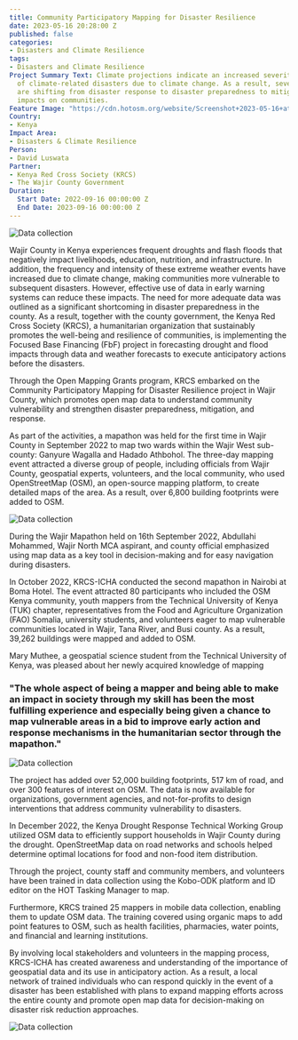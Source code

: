 ```yaml
---
title: Community Participatory Mapping for Disaster Resilience
date: 2023-05-16 20:28:00 Z
published: false
categories:
- Disasters and Climate Resilience
tags:
- Disasters and Climate Resilience
Project Summary Text: Climate projections indicate an increased severity and intensity
  of climate-related disasters due to climate change. As a result, several organizations
  are shifting from disaster response to disaster preparedness to mitigate disaster
  impacts on communities.
Feature Image: "https://cdn.hotosm.org/website/Screenshot+2023-05-16+at+1.28.40+PM.png"
Country:
- Kenya
Impact Area:
- Disasters & Climate Resilience
Person:
- David Luswata
Partner:
- Kenya Red Cross Society (KRCS)
- The Wajir County Government
Duration:
  Start Date: 2022-09-16 00:00:00 Z
  End Date: 2023-09-16 00:00:00 Z
---
```


![Data collection](https://cdn.hotosm.org/website/dsc_0793-4096x2734.jpg)

Wajir County in Kenya experiences frequent droughts and flash floods that negatively impact livelihoods, education, nutrition, and infrastructure. In addition, the frequency and intensity of these extreme weather events have increased due to climate change, making communities more vulnerable to subsequent disasters. However, effective use of data in early warning systems can reduce these impacts. The need for more adequate data was outlined as a significant shortcoming in disaster preparedness in the county. As a result, together with the county government, the Kenya Red Cross Society (KRCS), a humanitarian organization that sustainably promotes the well-being and resilience of communities, is implementing the Focused Base Financing (FbF) project in forecasting drought and flood impacts through data and weather forecasts to execute anticipatory actions before the disasters.

Through the Open Mapping Grants program, KRCS embarked on the Community Participatory Mapping for Disaster Resilience project in Wajir County, which promotes open map data to understand community vulnerability and strengthen disaster preparedness, mitigation, and response.

As part of the activities, a mapathon was held for the first time in Wajir County in September 2022 to map two wards within the Wajir West sub-county: Ganyure Wagalla and Hadado Athbohol. The three-day mapping event attracted a diverse group of people, including officials from Wajir County, geospatial experts, volunteers, and the local community, who used OpenStreetMap (OSM), an open-source mapping platform, to create detailed maps of the area. As a result, over 6,800 building footprints were added to OSM. 

![Data collection](https://cdn.hotosm.org/website/community-participatory-mapping-for-disaster-resilience-2.jpg)

During the Wajir Mapathon held on 16th September 2022, Abdullahi Mohammed, Wajir North MCA aspirant, and county official emphasized using map data as a key tool in decision-making and for easy navigation during disasters. 

In October 2022, KRCS-ICHA conducted the second mapathon in Nairobi at Boma Hotel. The event attracted 80 participants who included the OSM Kenya community, youth mappers from the Technical University of Kenya (TUK) chapter, representatives from the Food and Agriculture Organization (FAO) Somalia, university students, and volunteers eager to map vulnerable communities located in Wajir, Tana River, and Busi county. As a result, 39,262 buildings were mapped and added to OSM.  

Mary Muthee, a geospatial science student from the Technical University of Kenya, was pleased about her newly acquired knowledge of mapping 

<h3>"The whole aspect of being a mapper and being able to make an impact in society through my skill has been the most fulfilling experience and especially being given a chance to map vulnerable areas in a bid to improve early action and response mechanisms in the humanitarian sector through the mapathon." </h3>

![Data collection](https://cdn.hotosm.org/website/community-participatory-mapping-for-disaster-resilience-3.jpg)

The project has added over 52,000 building footprints, 517 km of road, and over 300 features of interest on OSM. The data is now available for organizations, government agencies, and not-for-profits to design interventions that address community vulnerability to disasters. 

In December 2022, the Kenya Drought Response Technical Working Group utilized OSM data to efficiently support households in Wajir County during the drought. OpenStreetMap data on road networks and schools helped determine optimal locations for food and non-food item distribution.

Through the project, county staff and community members, and volunteers have been trained in data collection using the Kobo-ODK platform and ID editor on the HOT Tasking Manager to map. 

Furthermore, KRCS trained 25 mappers in mobile data collection, enabling them to update OSM data. The training covered using organic maps to add point features to OSM, such as health facilities, pharmacies, water points, and financial and learning institutions. 

By involving local stakeholders and volunteers in the mapping process, KRCS-ICHA has created awareness and understanding of the importance of geospatial data and its use in anticipatory action. As a result, a local network of trained individuals who can respond quickly in the event of a disaster has been established with plans to expand mapping efforts across the entire county and promote open map data for decision-making on disaster risk reduction approaches. 

![Data collection](https://cdn.hotosm.org/website/community-participatory-mapping-for-disaster-resilience-4.jpg)
